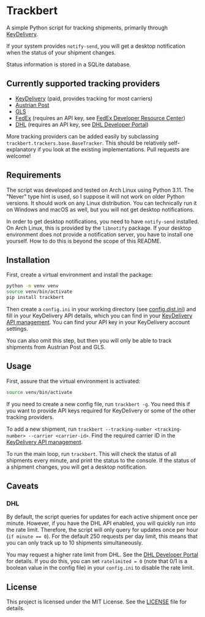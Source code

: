 # Trackbert

A simple Python script for tracking shipments, primarily through [KeyDelivery](https://kd100.com).

If your system provides `notify-send`, you will get a desktop notification when the status of your shipment changes.

Status information is stored in a SQLite database.

## Currently supported tracking providers

- [KeyDelivery](https://kd100.com) (paid, provides tracking for most carriers)
- [Austrian Post](https://www.post.at)
- [GLS](https://gls-group.eu)
- [FedEx](https://www.fedex.com) (requires an API key, see [FedEx Developer Resource Center](https://www.fedex.com/en-us/developer.html))
- [DHL](https://www.dhl.com) (requires an API key, see [DHL Developer Portal](https://developer.dhl.com/))

More tracking providers can be added easily by subclassing `trackbert.trackers.base.BaseTracker`. This should be relatively self-explanatory if you look at the existing implementations. Pull requests are welcome!

## Requirements

The script was developed and tested on Arch Linux using Python 3.11. The "Never" type hint is used, so I suppose it will not work on older Python versions. It should work on any Linux distribution. You can technically run it on Windows and macOS as well, but you will not get desktop notifications.

In order to get desktop notifications, you need to have `notify-send` installed. On Arch Linux, this is provided by the `libnotify` package. If your desktop environment does not provide a notification server, you have to install one yourself. How to do this is beyond the scope of this README.

## Installation

First, create a virtual environment and install the package:

```bash
python -m venv venv
source venv/bin/activate
pip install trackbert
```

Then create a `config.ini` in your working directory (see [config.dist.ini](config.dist.ini)) and fill in your KeyDelivery API details, which you can find in your [KeyDelivery API management](https://app.kd100.com/api-management). You can find your API key in your KeyDelivery account settings.

You can also omit this step, but then you will only be able to track shipments from Austrian Post and GLS.

## Usage

First, assure that the virtual environment is activated:

```bash
source venv/bin/activate
```

If you need to create a new config file, run `trackbert -g`. You need this if
you want to provide API keys required for KeyDelivery or some of the other
tracking providers.

To add a new shipment, run `trackbert --tracking-number <tracking-number> --carrier <carrier-id>`. Find the required carrier ID in the [KeyDelivery API management](https://app.kd100.com/api-management).

To run the main loop, run `trackbert`. This will check the status of all shipments every minute, and print the status to the console. If the status of a shipment changes, you will get a desktop notification.

## Caveats

### DHL

By default, the script queries for updates for each active shipment once per minute. However, if you have the DHL API enabled, you will quickly run into the rate limit. Therefore, the script will only query for updates once per hour (`if minute == 0`). For the default 250 requests per day limit, this means that you can only track up to 10 shipments simultaneously.

You may request a higher rate limit from DHL. See the [DHL Developer Portal](https://developer.dhl.com/) for details. If you do this, you can set `ratelimited = 0` (note that 0/1 is a boolean value in the config file) in your `config.ini` to disable the rate limit.

## License

This project is licensed under the MIT License. See the [LICENSE](LICENSE) file for details.
